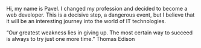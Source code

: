
Hi, my name is Pavel. I changed my profession and decided to become a web developer. This is a decisive step, a dangerous event, but I believe that it will be an interesting journey into the world of IT technologies.

“Our greatest weakness lies in giving up. The most certain way to succeed is always to try just one more time.”
Thomas Edison
